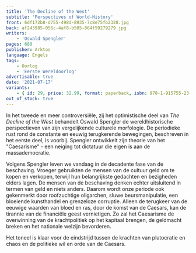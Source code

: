 ```yaml
---
title: 'The Decline of the West'
subtitle: 'Perspectives of World-History'
front: 6df172b8-d755-498d-8935-7c8e75fb2328.jpg
back: af243985-056c-4af8-b505-864f59279279.jpg
writers:
    - 'Oswald Spengler'
pages: 680
publisher: Arktos
language: Engels
tags:
    - Oorlog
    - 'Eerste Wereldoorlog'
advertisable: true
date: '2021-07-17'
variants:
    - { id: 29, price: 32.99, format: paperback, isbn: 978-1-915755-23-0, out_of_stock: true }
out_of_stock: true
---
```


In het tweede en meer controversiële, zij het optimistische deel van *The Decline of the West* behandelt Oswald Spengler de wereldhistorische perspectieven van zijn vergelijkende culturele morfologie. De periodieke rust rond de constante en eeuwig terugkerende bewegingen, beschreven in het eerste deel, is voorbij. Spengler ontwikkelt zijn theorie van het "Caesarisme" - een neiging tot dictatuur die eigen is aan de massademocratie.

Volgens Spengler leven we vandaag in de decadente fase van de beschaving. Vroeger gebruikten de mensen van de cultuur geld om te kopen en verkopen, terwijl hun belangrijkste gedachten en bezigheden elders lagen. De mensen van de beschaving denken echter uitsluitend in termen van geld en niets anders. Daarom wordt onze periode ook gekenmerkt door roofzuchtige oligarchen, sluwe beursmanipulatie, een bloeiende kunsthandel en grenzeloze corruptie. Alleen de terugkeer van de eeuwige waarden van bloed en ras, door de komst van de Caesars, kan de tirannie van de financiële geest vernietigen. Zo zal het Caesarisme de overwinning van de krachtpolitiek op het kapitaal brengen, de geldmacht breken en het nationale welzijn bevorderen.

Het toneel is klaar voor de eindstrijd tussen de krachten van plutocratie en chaos en de politieke wil en orde van de Caesars.
